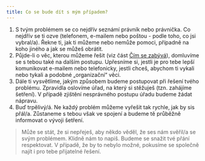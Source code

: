 ```yaml
---
title: Co se bude dít s mým případem?
---
```

1. S tvým problémem se co nejdřív seznámí právník nebo právnička. Co nejdřív se ti ozve (telefonem, e-mailem nebo poštou - podle toho, co jsi vybral/a). Řekne ti, jak ti můžeme nebo nemůže pomoci, případně na koho jiného a jak se můžeš obrátit. 
2. Půjde-li o věc, kterou můžeme řešit (viz část [Čím se zabývá](https://deti.ochrance.cz/kdo/cim-se-zabyva/)), domluvíme se s tebou také na dalším postupu. Upřesníme si, jestli je pro tebe lepší komunikovat e-mailem nebo telefonicky, jestli chceš, abychom ti vykali nebo tykali a podobné „organizační“ věci. 
3. Dále ti vysvětlíme, jakým způsobem budeme postupovat při řešení tvého problému. Zpravidla oslovíme úřad, na který si stěžuješ (tzn. zahájíme šetření). V případě zjištění nesprávného postupu úřadu budeme žádat nápravu.
4. Buď trpělivý/á. Ne každý problém můžeme vyřešit tak rychle, jak by sis přál/a. Zůstaneme s tebou však ve spojení a budeme tě průběžně informovat o vývoji šetření.

> Může se stát, že si nepřeješ, aby někdo věděl, že ses nám svěřil/a se svým problémem. Klidně nám to napiš. Budeme se snažit tvé přání respektovat. V případě, že by to nebylo možné, pokusíme se společně najít i pro tebe přijatelné řešení.

![]()
